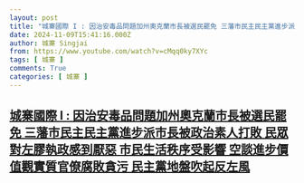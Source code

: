 ```yaml
---
layout: post
title: "城寨國際 I : 因治安毒品問題加州奧克蘭市長被選民罷免 三藩市民主民主黨進步派市長被政治素人打敗 民眾對左膠執政感到厭惡 市民生活秩序受影響 空談進步價值觀實質官僚腐敗貪污 民主黨地盤吹起反左風"
date: 2024-11-09T15:41:16.000Z
author: 城寨 Singjai
from: https://www.youtube.com/watch?v=cMqq0ky7XYc
tags: [ 城寨 ]
comments: True
categories: [ 城寨 ]
---
```

<!--1731166876000-->
[城寨國際 I : 因治安毒品問題加州奧克蘭市長被選民罷免 三藩市民主民主黨進步派市長被政治素人打敗 民眾對左膠執政感到厭惡 市民生活秩序受影響 空談進步價值觀實質官僚腐敗貪污 民主黨地盤吹起反左風](https://www.youtube.com/watch?v=cMqq0ky7XYc)
------

<div>

</div>
